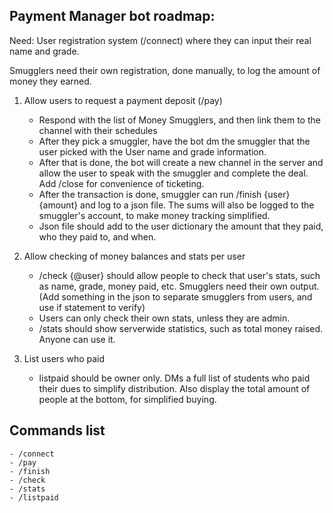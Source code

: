 ## Payment Manager bot roadmap:

Need: User registration system (/connect) where they can input their real name and grade.

Smugglers need their own registration, done manually, to log the amount of money they earned.

1.  Allow users to request a payment deposit (/pay)

    -   Respond with the list of Money Smugglers, and then link them to the channel with their schedules
    -   After they pick a smuggler, have the bot dm the smuggler that the user picked with the User name and grade information.
    -   After that is done, the bot will create a new channel in the server and allow the user to speak with the smuggler and complete the deal. Add /close for convenience of ticketing.
    -   After the transaction is done, smuggler can run /finish {user} {amount} and log to a json file. The sums will also be logged to the smuggler's account, to make money tracking simplified.
    -   Json file should add to the user dictionary the amount that they paid, who they paid to, and when.

2.  Allow checking of money balances and stats per user

    -   /check {@user} should allow people to check that user's stats, such as name, grade, money paid, etc. Smugglers need their own output. (Add something in the json to separate smugglers from users, and use if statement to verify)
    -   Users can only check their own stats, unless they are admin.
    -   /stats should show serverwide statistics, such as total money raised. Anyone can use it.

3.  List users who paid

    -   listpaid should be owner only. DMs a full list of students who paid their dues to simplify distribution. Also display the total amount of people at the bottom, for simplified buying.

## Commands list

    - /connect
    - /pay
    - /finish
    - /check
    - /stats
    - /listpaid

